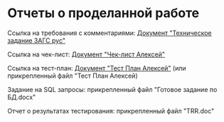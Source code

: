 # Отчеты о проделанной работе

Ссылка на требования с комментариями:
[Документ "Техническое задание ЗАГС рус"](https://docs.google.com/document/d/1eijfM_3o-JOoBCtwwHmO7nEZseGU4mgP/edit)

Ссылка на чек-лист:
[Документ "Чек-лист Алексей"](https://docs.google.com/spreadsheets/d/1cvikrvGEThR6KvhBDhvP17X9CSjUGLOJ/edit?usp=drive_web&ouid=103415262573722840459&rtpof=true)

Ссылка на тест-план:
[Документ "Тест План Алексей"](https://drive.google.com/file/d/1XyFLTVNGi-vllMUEnbacjeLofMlb52-O/view) (или прикрепленный файл "Тест План Алексей)

Задание на SQL запросы: прикрепленный файл "Готовое задание по БД.docx"

Отчет о результатах тестирования: прикрепленный файл "TRR.doc"

